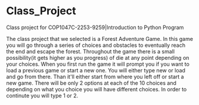# Class_Project
Class project for COP1047C-2253-9259|Introduction to Python Program

The class project that we selected is a Forest Adventure Game.
In this game you will go through a series of choices and obstacles to eventually reach the end and escape the forest. Throughout the game there is a small possibility(it gets higher as you progress) of die at any point depending on your choices.
When you first run the game it will prompt you if you want to load a previous game or start a new one. You will either type new or load and go from there. Than it'll either start from where you left off or start a new game. There will be only 2 options at each of the 10 choices and depending on what you choice you will have different choices. In order to continute you will type 1 or 2.
